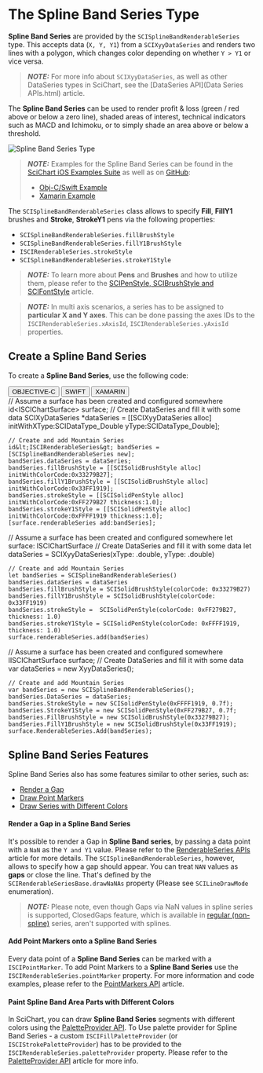 # The Spline Band Series Type
**Spline Band Series** are provided by the `SCISplineBandRenderableSeries` type. This accepts data (`X, Y, Y1`) from a `SCIXyyDataSeries` and renders two lines with a polygon, which changes color depending on whether `Y > Y1` or vice versa.

> **_NOTE:_** For more info about `SCIXyyDataSeries`, as well as other DataSeries types in SciChart, see the [DataSeries API](Data Series APIs.html) article.

The **Spline Band Series** can be used to render profit & loss (green / red above or below a zero line), shaded areas of interest, technical indicators such as MACD and Ichimoku, or to simply shade an area above or below a threshold.

![Spline Band Series Type](img/chart-types-2d/spline-band-chart.png)

> **_NOTE:_** Examples for the Spline Band Series can be found in the [SciChart iOS Examples Suite](https://www.scichart.com/examples/ios-chart/) as well as on [GitHub](https://github.com/ABTSoftware/SciChart.iOS.Examples):
> 
> - [Obj-C/Swift Example](https://www.scichart.com/example/ios-spline-band-chart/)
> - [Xamarin Example](https://www.scichart.com/example/xamarin-spline-band-chart/)

The `SCISplineBandRenderableSeries` class allows to specify **Fill**, **FillY1** brushes and **Stroke**, **StrokeY1** pens via the following properties:
- `SCISplineBandRenderableSeries.fillBrushStyle`
- `SCISplineBandRenderableSeries.fillY1BrushStyle`
- `ISCIRenderableSeries.strokeStyle`
- `SCISplineBandRenderableSeries.strokeY1Style`

> **_NOTE:_** To learn more about **Pens** and **Brushes** and how to utilize them, please refer to the [SCIPenStyle, SCIBrushStyle and SCIFontStyle](scipenstyle-scibrushstyle-and-scifontstyle.html) article.

> **_NOTE:_** In multi axis scenarios, a series has to be assigned to **particular X and Y axes**. This can be done passing the axes IDs to the `ISCIRenderableSeries.xAxisId`, `ISCIRenderableSeries.yAxisId` properties.

## Create a Spline Band Series
To create a **Spline Band Series**, use the following code:

<div class="code-snippet-tabs">
  <button class="code-snippet-tab" onclick="showCodeFor(event, 'objectivec')">OBJECTIVE-C</button>
  <button class="code-snippet-tab" onclick="showCodeFor(event, 'swift')">SWIFT</button>
  <button class="code-snippet-tab" onclick="showCodeFor(event, 'cs')">XAMARIN</button>
</div>
<div class="code-snippet" id="objectivec">
    // Assume a surface has been created and configured somewhere
    id&lt;ISCIChartSurface&gt; surface;
    // Create DataSeries and fill it with some data
    SCIXyDataSeries *dataSeries = [[SCIXyyDataSeries alloc] initWithXType:SCIDataType_Double yType:SCIDataType_Double];

    // Create and add Mountain Series
    id&lt;ISCIRenderableSeries&gt; bandSeries = [SCISplineBandRenderableSeries new];
    bandSeries.dataSeries = dataSeries;
    bandSeries.fillBrushStyle = [[SCISolidBrushStyle alloc] initWithColorCode:0x33279B27];
    bandSeries.fillY1BrushStyle = [[SCISolidBrushStyle alloc] initWithColorCode:0x33FF1919];
    bandSeries.strokeStyle = [[SCISolidPenStyle alloc] initWithColorCode:0xFF279B27 thickness:1.0];
    bandSeries.strokeY1Style = [[SCISolidPenStyle alloc] initWithColorCode:0xFFFF1919 thickness:1.0];
    [surface.renderableSeries add:bandSeries];
</div>
<div class="code-snippet" id="swift">
    // Assume a surface has been created and configured somewhere
    let surface: ISCIChartSurface
    // Create DataSeries and fill it with some data
    let dataSeries = SCIXyyDataSeries(xType: .double, yType: .double)

    // Create and add Mountain Series
    let bandSeries = SCISplineBandRenderableSeries()
    bandSeries.dataSeries = dataSeries
    bandSeries.fillBrushStyle = SCISolidBrushStyle(colorCode: 0x33279B27)
    bandSeries.fillY1BrushStyle = SCISolidBrushStyle(colorCode: 0x33FF1919)
    bandSeries.strokeStyle =  SCISolidPenStyle(colorCode: 0xFF279B27, thickness: 1.0)
    bandSeries.strokeY1Style = SCISolidPenStyle(colorCode: 0xFFFF1919, thickness: 1.0)
    surface.renderableSeries.add(bandSeries)
</div>
<div class="code-snippet" id="cs">
    // Assume a surface has been created and configured somewhere
    IISCIChartSurface surface;
    // Create DataSeries and fill it with some data
    var dataSeries = new XyyDataSeries<double, double>();
    
    // Create and add Mountain Series
    var bandSeries = new SCISplineBandRenderableSeries();
    bandSeries.DataSeries = dataSeries;
    bandSeries.StrokeStyle = new SCISolidPenStyle(0xFFFF1919, 0.7f);
    bandSeries.StrokeY1Style = new SCISolidPenStyle(0xFF279B27, 0.7f;
    bandSeries.FillBrushStyle = new SCISolidBrushStyle(0x33279B27);
    bandSeries.FillY1BrushStyle = new SCISolidBrushStyle(0x33FF1919);
    surface.RenderableSeries.Add(bandSeries);
</div>

## Spline Band Series Features
Spline Band Series also has some features similar to other series, such as:
- [Render a Gap](#render-a-gap-in-a-spline-band-series)
- [Draw Point Markers](#add-point-markers-onto-a-spline-band-series)
- [Draw Series with Different Colors](#paint-spline-band-area-parts-with-different-colors)

#### Render a Gap in a Spline Band Series
It's possible to render a Gap in **Spline Band series**, by passing a data point with a `NaN` as the `Y and Y1` value. Please refer to the [RenderableSeries APIs](renderableseries-apis.html#adding-a-gap-onto-a-renderableseries) article for more details. The `SCISplineBandRenderableSeries`, however, allows to specify how a gap should appear. You can treat `NAN` values as **gaps** or close the line. That's defined by the `SCIRenderableSeriesBase.drawNaNAs` property (Please see `SCILineDrawMode` enumeration).

> **_NOTE:_** Please note, even though Gaps via NaN values in spline series is supported, ClosedGaps feature, which is available in [regular (non-spline)](2d-chart-types---band-series.html) series, aren't supported with splines.

#### Add Point Markers onto a Spline Band Series
Every data point of a **Spline Band Series** can be marked with a `ISCIPointMarker`. To add Point Markers to a **Spline Band Series** use the `ISCIRenderableSeries.pointMarker` property. For more information and code examples, please refer to the [PointMarkers API](pointmarker-api.html) article.

#### Paint Spline Band Area Parts with Different Colors
In SciChart, you can draw **Spline Band Series** segments with different colors using the [PaletteProvider API](paletteprovider-api.html). 
To Use palette provider for Spline Band Series - a custom `ISCIFillPaletteProvider` (or `ISCIStrokePaletteProvider`) has to be provided to the `ISCIRenderableSeries.paletteProvider` property. Please refer to the [PaletteProvider API](paletteprovider-api.html) article for more info.